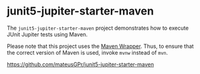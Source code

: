 # junit5-jupiter-starter-maven

The `junit5-jupiter-starter-maven` project demonstrates how to execute JUnit Jupiter
tests using Maven.

Please note that this project uses the [Maven Wrapper](https://github.com/takari/maven-wrapper).
Thus, to ensure that the correct version of Maven is used, invoke `mvnw` instead of `mvn`.

https://github.com/mateusGPr/junit5-jupiter-starter-maven